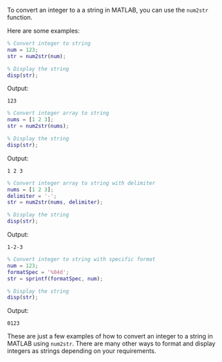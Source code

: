 To convert an integer to a a string in MATLAB, you can use the `num2str` function. 

Here are some examples:

```matlab
% Convert integer to string
num = 123;
str = num2str(num);

% Display the string
disp(str);
```

Output:
```
123
```

```matlab
% Convert integer array to string
nums = [1 2 3];
str = num2str(nums);

% Display the string
disp(str);
```

Output:
```
1 2 3
```

```matlab
% Convert integer array to string with delimiter
nums = [1 2 3];
delimiter = '-';
str = num2str(nums, delimiter);

% Display the string
disp(str);
```

Output:
```
1-2-3
```

```matlab
% Convert integer to string with specific format
num = 123;
formatSpec = '%04d';
str = sprintf(formatSpec, num);

% Display the string
disp(str);
```

Output:
```
0123
```

These are just a few examples of how to convert an integer to a string in MATLAB using `num2str`. There are many other ways to format and display integers as strings depending on your requirements.